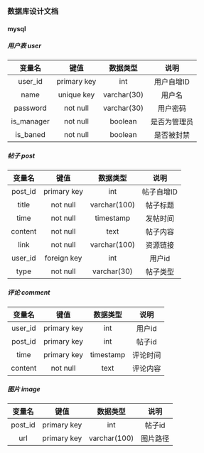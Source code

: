 ### 数据库设计文档

#### mysql

##### 用户表 user

|   变量名    |    键值     |    数据类型   |       说明       |
| :--------: | :--------: | :---------:  | :--------------:|
|   user_id  |primary key |   int     |    用户自增ID    |
|    name    |  unique key  |    varchar(30)    |     用户名    |
|  password  |  not null  | varchar(30)  |      用户密码      |
|  is_manager |  not null  |  boolean   |  是否为管理员 |
| is_baned    |  not null  |    boolean   |    是否被封禁     |


##### 帖子 post

|   变量名    |    键值     |    数据类型   |       说明       |
| :--------: | :--------: | :---------:  | :--------------:|
|  post_id   |primary key |   int     |    帖子自增ID    |
|    title   |  not null  |    varchar(100)    |     帖子标题     |
|   time  |  not null  | timestamp  |      发帖时间      |
|  content  |  not null  |  text   |  帖子内容 |
| link |  not null  |     varchar(100)      |    资源链接     |
| user_id |  foreign key  |     int      |    用户id     |
| type   |   not null   | varchar(30)  |   帖子类型  |


##### 评论 comment

|   变量名    |    键值     |    数据类型   |       说明       |
| :--------: | :--------: | :---------:  | :--------------:|
|     user_id     |primary key |   int     |    用户id    |
|    post_id   |  primary key  |    int    |     帖子id    |
| time  |  primary key  | timestamp  |      评论时间      |
|  content  |  not null  |  text   |  评论内容 |


##### 图片 image

|   变量名    |    键值     |    数据类型   |       说明       |
| :--------: | :--------: | :---------:  | :--------------:|
|     post_id     |primary key |   int     |    帖子id    |
|    url   |  primary key  |    varchar(100)    |     图片路径    |


###
